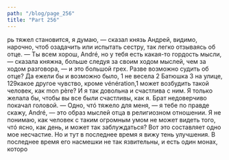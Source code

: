```yaml
---
path: "/blog/page_256"
title: "Part 256"
---
```


рь тяжел становится, я думаю, — сказал князь Андрей, видимо, нарочно, чтоб озадачить или испытать сестру, так легко отзываясь об отце.
— Ты всем хорош, André, но у тебя есть какая-то гордость мысли, — сказала княжна, больше следуя за своим ходом мыслей, чем за ходом разговора, — и это большой грех. Разве возможно судить об отце? Да ежели бы и возможно было, 1 не весела
2 Батюшка
3 на улице,
129какое другое чувство, кроме vénération,1 может возбудить такой человек, как mon père? И я так довольна и счастлива с ним. Я только желала бы, чтобы вы все были счастливы, как я.
Брат недоверчиво покачал головой.
— Одно, чтó тяжело для меня, — я тебе по правде скажу, André, — это образ мыслей отца в религиозном отношении. Я не понимаю, как человек с таким огромным умом не может видеть того, чтó ясно, как день, и может так заблуждаться? Вот это составляет одно мое несчастие. Но и тут в последнее время я вижу тень улучшения. В последнее время его насмешки не так язвительны, и есть один монах, которо
